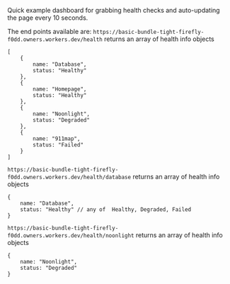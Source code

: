 Quick example dashboard for grabbing health checks and auto-updating the page every 10 seconds.

The end points available are:
`https://basic-bundle-tight-firefly-f0dd.owners.workers.dev/health` returns an array of health info objects
```
[
    {
        name: "Database",
        status: "Healthy"
    },
    {
        name: "Homepage",
        status: "Healthy"
    },
    {
        name: "Noonlight",
        status: "Degraded"
    },
    {
        name: "911map",
        status: "Failed"
    }
]
```

`https://basic-bundle-tight-firefly-f0dd.owners.workers.dev/health/database` returns an array of health info objects
```
{
    name: "Database",
    status: "Healthy" // any of  Healthy, Degraded, Failed
}
```

`https://basic-bundle-tight-firefly-f0dd.owners.workers.dev/health/noonlight` returns an array of health info objects
```
{
    name: "Noonlight",
    status: "Degraded"
}
```
